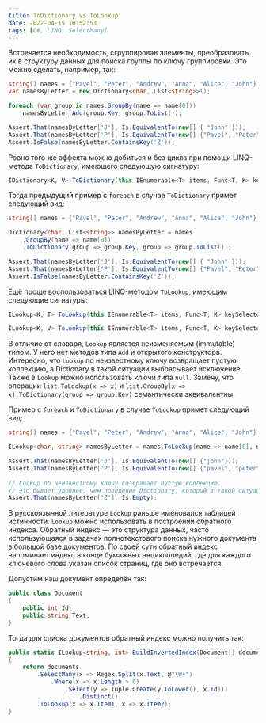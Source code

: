 ```yaml
---
title: ToDictionary vs ToLookup
date: 2022-04-15 10:52:53
tags: [C#, LINQ, SelectMany]
---
```


Встречается необходимость, сгруппировав элементы, преобразовать их в структуру данных для поиска группы по ключу группировки. Это можно сделать, например, так:

``` csharp
string[] names = {"Pavel", "Peter", "Andrew", "Anna", "Alice", "John"};
var namesByLetter = new Dictionary<char, List<string>>();

foreach (var group in names.GroupBy(name => name[0]))
	namesByLetter.Add(group.Key, group.ToList());

Assert.That(namesByLetter['J'], Is.EquivalentTo(new[] { "John" }));
Assert.That(namesByLetter['P'], Is.EquivalentTo(new[] {"Pavel", "Peter"}));
Assert.IsFalse(namesByLetter.ContainsKey('Z'));
```

Ровно того же эффекта можно добиться и без цикла при помощи LINQ-метода ```ToDictionary```, имеющего следующую сигнатуру:

``` csharp
IDictionary<K, V> ToDictionary(this IEnumerable<T> items, Func<T, K> keySelector, Func<T, V> valueSelector)
```

Тогда предыдущий пример с ```foreach``` в случае ```ToDictionary``` примет следующий вид:

``` csharp
string[] names = {"Pavel", "Peter", "Andrew", "Anna", "Alice", "John"};

Dictionary<char, List<string>> namesByLetter = names
	.GroupBy(name => name[0])
	.ToDictionary(group => group.Key, group => group.ToList());

Assert.That(namesByLetter['J'], Is.EquivalentTo(new[] { "John" }));
Assert.That(namesByLetter['P'], Is.EquivalentTo(new[] {"Pavel", "Peter"}));
Assert.IsFalse(namesByLetter.ContainsKey('Z'));
```

Ещё проще воспользоваться LINQ-методом ```ToLookup```, имеющим следующие сигнатуры:

``` csharp
ILookup<K, T> ToLookup(this IEnumerable<T> items, Func<T, K> keySelector)
```
``` csharp
ILookup<K, V> ToLookup(this IEnumerable<T> items, Func<T, K> keySelector, Func<T, V> valueSelector)
```

В отличие от словаря, ```Lookup``` является неизменяемым (immutable) типом. У него нет методов типа ```Add``` и открытого конструктора. Интересно, что ```Lookup``` по неизвестному ключу возвращает пустую коллекцию, а Dictionary в такой ситуации выбрасывает исключение. Также в ```Lookup``` можно использовать ключи типа ```null```.
Замечу, что операции ```list.ToLookup(x => x)``` и ```list.GroupBy(x => x).ToDictionary(group => group.Key)``` семантически эквивалентны.

Пример с ```foreach``` и ```ToDictionary``` в случае ```ToLookup``` примет следующий вид:

``` csharp
string[] names = {"Pavel", "Peter", "Andrew", "Anna", "Alice", "John"};

ILookup<char, string> namesByLetter = names.ToLookup(name => name[0], name => name.ToLower());

Assert.That(namesByLetter['J'], Is.EquivalentTo(new[] {"john"}));
Assert.That(namesByLetter['P'], Is.EquivalentTo(new[] {"pavel", "peter"}));
			
// Lookup по неизвестному ключу возвращает пустую коллекцию. 
// Это бывает удобнее, чем поведение Dictionary, который в такой ситуации бросает исключение.
Assert.That(namesByLetter['Z'], Is.Empty);
```

В русскоязычной литературе ```Lookup``` раньше именовался таблицей истинности. ```Lookup``` можно использовать в построении обратного индекса. Обратный индекс — это структура данных, часто использующаяся в задачах полнотекстового поиска нужного документа в большой базе документов. По своей сути обратный индекс напоминает индекс в конце бумажных энциклопедий, где для каждого ключевого слова указан список страниц, где оно встречается.

Допустим наш документ определён так:

``` csharp
public class Document
{
	public int Id;
	public string Text;
}
```

Тогда для списка документов обратный индекс можно получить так:

``` csharp
public static ILookup<string, int> BuildInvertedIndex(Document[] documents)
{
    return documents
        .SelectMany(x => Regex.Split(x.Text, @"\W+")
		    .Where(x => x.Length > 0)
		        .Select(y => Tuple.Create(y.ToLower(), x.Id)))
		            .Distinct()
        .ToLookup(x => x.Item1, x => x.Item2);
}
```

